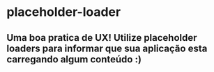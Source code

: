 # placeholder-loader
<h2>Uma boa pratica de UX! Utilize placeholder loaders para informar que sua aplicação esta carregando algum conteúdo :) </h2>
